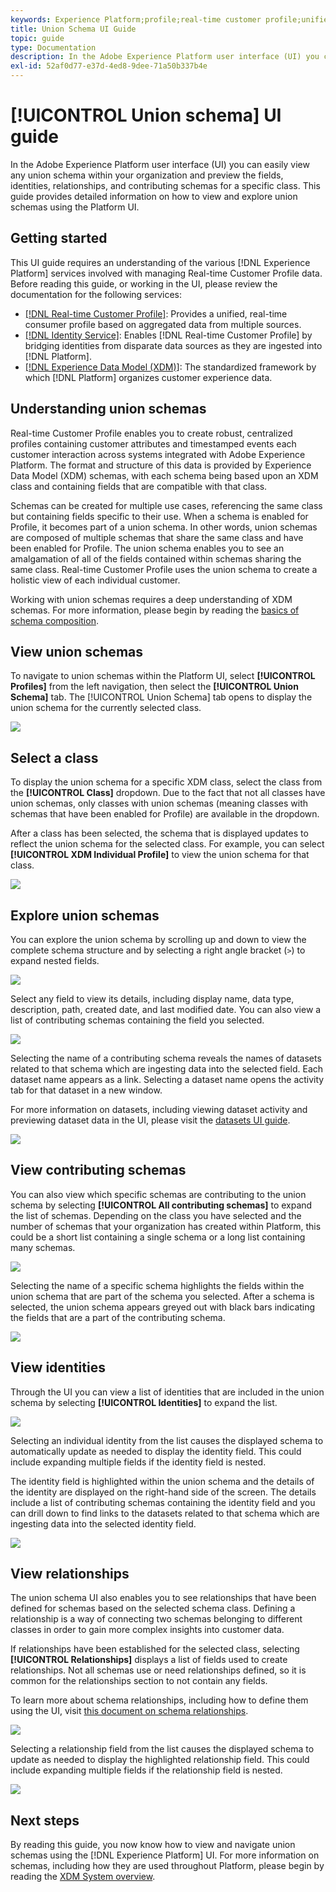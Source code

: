 ```yaml
---
keywords: Experience Platform;profile;real-time customer profile;unified profile;Unified Profile;unified;Profile;rtcp;enable profile;Enable profile;Union schema;UNION PROFILE;union profile
title: Union Schema UI Guide
topic: guide
type: Documentation
description: In the Adobe Experience Platform user interface (UI) you can easily view any union schema within your organization and preview the fields, identities, relationships, and contributing schemas for a specific class. This guide provides detailed information on how to view and explore union schemas using the Platform UI.
exl-id: 52af0d77-e37d-4ed8-9dee-71a50b337b4e
---
```

# [!UICONTROL Union schema] UI guide

In the Adobe Experience Platform user interface (UI) you can easily view any union schema within your organization and preview the fields, identities, relationships, and contributing schemas for a specific class. This guide provides detailed information on how to view and explore union schemas using the Platform UI.

## Getting started

This UI guide requires an understanding of the various [!DNL Experience Platform] services involved with managing Real-time Customer Profile data. Before reading this guide, or working in the UI, please review the documentation for the following services:

* [[!DNL Real-time Customer Profile]](../home.md): Provides a unified, real-time consumer profile based on aggregated data from multiple sources.
* [[!DNL Identity Service]](../../identity-service/home.md): Enables [!DNL Real-time Customer Profile] by bridging identities from disparate data sources as they are ingested into [!DNL Platform].
* [[!DNL Experience Data Model (XDM)]](../../xdm/home.md): The standardized framework by which [!DNL Platform] organizes customer experience data.

## Understanding union schemas

Real-time Customer Profile enables you to create robust, centralized profiles containing customer attributes and timestamped events each customer interaction across systems integrated with Adobe Experience Platform. The format and structure of this data is provided by Experience Data Model (XDM) schemas, with each schema being based upon an XDM class and containing fields that are compatible with that class.

Schemas can be created for multiple use cases, referencing the same class but containing fields specific to their use. When a schema is enabled for Profile, it becomes part of a union schema. In other words, union schemas are composed of multiple schemas that share the same class and have been enabled for Profile. The union schema enables you to see an amalgamation of all of the fields contained within schemas sharing the same class. Real-time Customer Profile uses the union schema to create a holistic view of each individual customer.

Working with union schemas requires a deep understanding of XDM schemas. For more information, please begin by reading the [basics of schema composition](../../xdm/schema/composition.md).

## View union schemas

To navigate to union schemas within the Platform UI, select **[!UICONTROL Profiles]** from the left navigation, then select the **[!UICONTROL Union Schema]** tab. The [!UICONTROL Union Schema] tab opens to display the union schema for the currently selected class. 

![](../images/union-schema/union-schema-landing.png)

## Select a class

To display the union schema for a specific XDM class, select the class from the **[!UICONTROL Class]** dropdown. Due to the fact that not all classes have union schemas, only classes with union schemas (meaning classes with schemas that have been enabled for Profile) are available in the dropdown. 

After a class has been selected, the schema that is displayed updates to reflect the union schema for the selected class. For example, you can select **[!UICONTROL XDM Individual Profile]** to view the union schema for that class.

![](../images/union-schema/union-schema-class.png)

## Explore union schemas

You can explore the union schema by scrolling up and down to view the complete schema structure and by selecting a right angle bracket (`>`) to expand nested fields.

![](../images/union-schema/union-schema-explore.png)

Select any field to view its details, including display name, data type, description, path, created date, and last modified date. You can also view a list of contributing schemas containing the field you selected.

![](../images/union-schema/union-schema-explore-field.png)

Selecting the name of a contributing schema reveals the names of datasets related to that schema which are ingesting data into the selected field. Each dataset name appears as a link. Selecting a dataset name opens the activity tab for that dataset in a new window.

For more information on datasets, including viewing dataset activity and previewing dataset data in the UI, please visit the [datasets UI guide](../../catalog/datasets/user-guide.md).

![](../images/union-schema/union-schema-field-datasets.png)

## View contributing schemas

You can also view which specific schemas are contributing to the union schema by selecting **[!UICONTROL All contributing schemas]** to expand the list of schemas. Depending on the class you have selected and the number of schemas that your organization has created within Platform, this could be a short list containing a single schema or a long list containing many schemas.

![](../images/union-schema/union-schema-contributing-schemas.png)

Selecting the name of a specific schema highlights the fields within the union schema that are part of the schema you selected. After a schema is selected, the union schema appears greyed out with black bars indicating the fields that are a part of the contributing schema.

![](../images/union-schema/union-schema-select-schema.png)

## View identities

Through the UI you can view a list of identities that are included in the union schema by selecting **[!UICONTROL Identities]** to expand the list. 

![](../images/union-schema/union-schema-identities.png)

Selecting an individual identity from the list causes the displayed schema to automatically update as needed to display the identity field. This could include expanding multiple fields if the identity field is nested.

The identity field is highlighted within the union schema and the details of the identity are displayed on the right-hand side of the screen. The details include a list of contributing schemas containing the identity field and you can drill down to find links to the datasets related to that schema which are ingesting data into the selected identity field.  

![](../images/union-schema/union-schema-select-identity.png)

## View relationships

The union schema UI also enables you to see relationships that have been defined for schemas based on the selected schema class. Defining a relationship is a way of connecting two schemas belonging to different classes in order to gain more complex insights into customer data.

If relationships have been established for the selected class, selecting **[!UICONTROL Relationships]** displays a list of fields used to create relationships. Not all schemas use or need relationships defined, so it is common for the relationships section to not contain any fields.

To learn more about schema relationships, including how to define them using the UI, visit [this document on schema relationships](../../xdm/tutorials/relationship-ui.md).

![](../images/union-schema/union-schema-relationships.png)

Selecting a relationship field from the list causes the displayed schema to update as needed to display the highlighted relationship field. This could include expanding multiple fields if the relationship field is nested.

![](../images/union-schema/union-schema-select-relationship.png)

## Next steps

By reading this guide, you now know how to view and navigate union schemas using the [!DNL Experience Platform] UI. For more information on schemas, including how they are used throughout Platform, please begin by reading the [XDM System overview](../../xdm/home.md).
